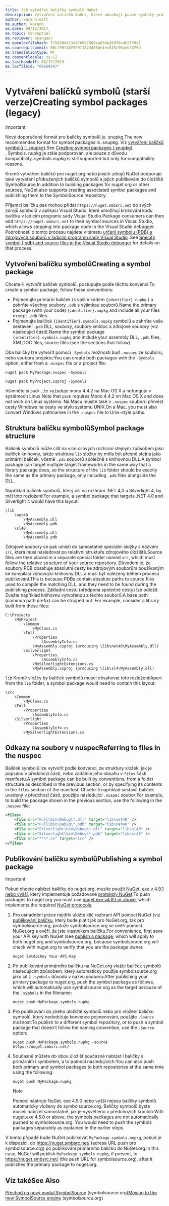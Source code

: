 ```yaml
---
title: Jak vytvářet balíčky symbolů NuGet
description: Vytvoření balíčků NuGet, které obsahují pouze symboly pro podporu ladění dalších balíčků NuGet v aplikaci Visual Studio.
author: karann-msft
ms.author: karann
ms.date: 09/12/2017
ms.topic: conceptual
ms.reviewer: anangaur
ms.openlocfilehash: f7503dd413a976997580aa03da26df0c462ff0e1
ms.sourcegitcommit: 80cf99f40759911324468be1ec815c96aebf376d
ms.translationtype: MT
ms.contentlocale: cs-CZ
ms.lasthandoff: 08/17/2019
ms.locfileid: "69564547"
---
```

# <a name="creating-symbol-packages-legacy"></a><span data-ttu-id="9ddc7-103">Vytváření balíčků symbolů (starší verze)</span><span class="sxs-lookup"><span data-stu-id="9ddc7-103">Creating symbol packages (legacy)</span></span>

> [!Important]
> <span data-ttu-id="9ddc7-104">Nový doporučený formát pro balíčky symbolů je. snupkg.</span><span class="sxs-lookup"><span data-stu-id="9ddc7-104">The new recommended format for symbol packages is .snupkg.</span></span> <span data-ttu-id="9ddc7-105">Viz [vytváření balíčků symbolů (. snupkg)](Symbol-Packages-snupkg.md).</span><span class="sxs-lookup"><span data-stu-id="9ddc7-105">See [Creating symbol packages (.snupkg)](Symbol-Packages-snupkg.md).</span></span> </br>
> <span data-ttu-id="9ddc7-106">. Symbols. nupkg je stále podporován, ale pouze z důvodu kompatibility.</span><span class="sxs-lookup"><span data-stu-id="9ddc7-106">.symbols.nupkg is still supported but only for compatibility reasons.</span></span>

<span data-ttu-id="9ddc7-107">Kromě vytváření balíčků pro nuget.org nebo jiných zdrojů NuGet podporuje také vytváření přidružených balíčků symbolů a jejich publikování do úložiště SymbolSource.</span><span class="sxs-lookup"><span data-stu-id="9ddc7-107">In addition to building packages for nuget.org or other sources, NuGet also supports creating associated symbol packages and publishing them to the SymbolSource repository.</span></span>

<span data-ttu-id="9ddc7-108">Příjemci balíčku pak mohou přidat `https://nuget.smbsrc.net` do svých zdrojů symbolů v aplikaci Visual Studio, které umožňují krokování kódu balíčku v ladicím programu sady Visual Studio.</span><span class="sxs-lookup"><span data-stu-id="9ddc7-108">Package consumers can then add `https://nuget.smbsrc.net` to their symbol sources in Visual Studio, which allows stepping into package code in the Visual Studio debugger.</span></span> <span data-ttu-id="9ddc7-109">Podrobnosti o tomto procesu najdete v tématu [určení symbolu (PDB) a zdrojových souborů v ladicím programu sady Visual Studio](/visualstudio/debugger/specify-symbol-dot-pdb-and-source-files-in-the-visual-studio-debugger) .</span><span class="sxs-lookup"><span data-stu-id="9ddc7-109">See [Specify symbol (.pdb) and source files in the Visual Studio debugger](/visualstudio/debugger/specify-symbol-dot-pdb-and-source-files-in-the-visual-studio-debugger) for details on that process.</span></span>

## <a name="creating-a-symbol-package"></a><span data-ttu-id="9ddc7-110">Vytvoření balíčku symbolů</span><span class="sxs-lookup"><span data-stu-id="9ddc7-110">Creating a symbol package</span></span>

<span data-ttu-id="9ddc7-111">Chcete-li vytvořit balíček symbolů, postupujte podle těchto konvencí:</span><span class="sxs-lookup"><span data-stu-id="9ddc7-111">To create a symbol package, follow these conventions:</span></span>

- <span data-ttu-id="9ddc7-112">Pojmenujte primární balíček (s vaším kódem `{identifier}.nupkg` ) a zahrňte všechny soubory `.pdb` s výjimkou souborů.</span><span class="sxs-lookup"><span data-stu-id="9ddc7-112">Name the primary package (with your code) `{identifier}.nupkg` and include all your files except `.pdb` files.</span></span>
- <span data-ttu-id="9ddc7-113">Pojmenujte balíček `{identifier}.symbols.nupkg` symbolů a zahrňte vaše sestavení `.pdb` DLL, soubory, soubory xmldoc a zdrojové soubory (viz následující části).</span><span class="sxs-lookup"><span data-stu-id="9ddc7-113">Name the symbol package `{identifier}.symbols.nupkg` and include your assembly DLL, `.pdb` files, XMLDOC files, source files (see the sections that follow).</span></span>

<span data-ttu-id="9ddc7-114">Oba balíčky lze vytvořit pomocí `-Symbols` možnosti buď `.nuspec` ze souboru, nebo souboru projektu:</span><span class="sxs-lookup"><span data-stu-id="9ddc7-114">You can create both packages with the `-Symbols` option, either from a `.nuspec` file or a project file:</span></span>

```cli
nuget pack MyPackage.nuspec -Symbols

nuget pack MyProject.csproj -Symbols
```

<span data-ttu-id="9ddc7-115">Všimněte si `pack` , že vyžaduje mono 4.4.2 na Mac OS X a nefunguje v systémech Linux.</span><span class="sxs-lookup"><span data-stu-id="9ddc7-115">Note that `pack` requires Mono 4.4.2 on Mac OS X and does not work on Linux systems.</span></span> <span data-ttu-id="9ddc7-116">Na Macu musíte také v `.nuspec` souboru převést cesty Windows na cesty ve stylu systému UNIX.</span><span class="sxs-lookup"><span data-stu-id="9ddc7-116">On a Mac, you must also convert Windows pathnames in the `.nuspec` file to Unix-style paths.</span></span>

## <a name="symbol-package-structure"></a><span data-ttu-id="9ddc7-117">Struktura balíčku symbolů</span><span class="sxs-lookup"><span data-stu-id="9ddc7-117">Symbol package structure</span></span>

<span data-ttu-id="9ddc7-118">Balíček symbolů může cílit na více cílových rozhraní stejným způsobem jako balíček knihovny, takže struktura `lib` složky by měla být přesně stejná jako primární balíček, včetně `.pdb` souborů společně s knihovnou DLL.</span><span class="sxs-lookup"><span data-stu-id="9ddc7-118">A symbol package can target multiple target frameworks in the same way that a library package does, so the structure of the `lib` folder should be exactly the same as the primary package, only including `.pdb` files alongside the DLL.</span></span>

<span data-ttu-id="9ddc7-119">Například balíček symbolů, který cílí na rozhraní .NET 4,0 a Silverlight 4, by měl toto rozložení:</span><span class="sxs-lookup"><span data-stu-id="9ddc7-119">For example, a symbol package that targets .NET 4.0 and Silverlight 4 would have this layout:</span></span>

    \lib
        \net40
            \MyAssembly.dll
            \MyAssembly.pdb
        \sl40
            \MyAssembly.dll
            \MyAssembly.pdb

<span data-ttu-id="9ddc7-120">Zdrojové soubory se pak umístí do samostatné speciální složky s názvem `src`, která musí následovat po relativní struktuře zdrojového úložiště.</span><span class="sxs-lookup"><span data-stu-id="9ddc7-120">Source files are then placed in a separate special folder named `src`, which must follow the relative structure of your source repository.</span></span> <span data-ttu-id="9ddc7-121">Důvodem je, že soubory PDB obsahuje absolutní cesty ke zdrojovým souborům používaným ke kompilaci vyhovující knihovny DLL a musí být nalezeny během procesu publikování.</span><span class="sxs-lookup"><span data-stu-id="9ddc7-121">This is because PDBs contain absolute paths to source files used to compile the matching DLL, and they need to be found during the publishing process.</span></span> <span data-ttu-id="9ddc7-122">Základní cestu (předpona společné cesty) lze odložit. Zvažte například knihovnu vytvořenou z těchto souborů:</span><span class="sxs-lookup"><span data-stu-id="9ddc7-122">A base path (common path prefix) can be stripped out. For example, consider a library built from these files:</span></span>

    C:\Projects
        \MyProject
            \Common
                \MyClass.cs
            \Full
                \Properties
                    \AssemblyInfo.cs
                \MyAssembly.csproj (producing \lib\net40\MyAssembly.dll)
            \Silverlight
                \Properties
                    \AssemblyInfo.cs
                \MySilverlightExtensions.cs
                \MyAssembly.csproj (producing \lib\sl4\MyAssembly.dll)

<span data-ttu-id="9ddc7-123">`lib` Kromě složky by balíček symbolů musel obsahovat toto rozložení:</span><span class="sxs-lookup"><span data-stu-id="9ddc7-123">Apart from the `lib` folder, a symbol package would need to contain this layout:</span></span>

    \src
        \Common
            \MyClass.cs
        \Full
            \Properties
                \AssemblyInfo.cs
        \Silverlight
            \Properties
                \AssemblyInfo.cs
            \MySilverlightExtensions.cs

## <a name="referring-to-files-in-the-nuspec"></a><span data-ttu-id="9ddc7-124">Odkazy na soubory v nuspec</span><span class="sxs-lookup"><span data-stu-id="9ddc7-124">Referring to files in the nuspec</span></span>

<span data-ttu-id="9ddc7-125">Balíček symbolů lze vytvořit podle konvencí, ze struktury složek, jak je popsáno v předchozí části, nebo zadáním jeho obsahu v `files` části manifestu.</span><span class="sxs-lookup"><span data-stu-id="9ddc7-125">A symbol package can be built by conventions, from a folder structure as described in the previous section, or by specifying its contents in the `files` section of the manifest.</span></span> <span data-ttu-id="9ddc7-126">Chcete-li například sestavit balíček uvedený v předchozí části, použijte následující `.nuspec` soubor:</span><span class="sxs-lookup"><span data-stu-id="9ddc7-126">For example, to build the package shown in the previous section, use the following in the `.nuspec` file:</span></span>

```xml
<files>
    <file src="Full\bin\Debug\*.dll" target="lib\net40" />
    <file src="Full\bin\Debug\*.pdb" target="lib\net40" />
    <file src="Silverlight\bin\Debug\*.dll" target="lib\sl40" />
    <file src="Silverlight\bin\Debug\*.pdb" target="lib\sl40" />
    <file src="**\*.cs" target="src" />
</files>
```

## <a name="publishing-a-symbol-package"></a><span data-ttu-id="9ddc7-127">Publikování balíčku symbolů</span><span class="sxs-lookup"><span data-stu-id="9ddc7-127">Publishing a symbol package</span></span>

> [!Important]
> <span data-ttu-id="9ddc7-128">Pokud chcete nabízet balíčky do nuget.org, musíte použít [NuGet. exe v 4.9.1 nebo vyšší](https://www.nuget.org/downloads), který implementuje požadované [protokoly NuGet](../api/nuget-protocols.md).</span><span class="sxs-lookup"><span data-stu-id="9ddc7-128">To push packages to nuget.org you must use [nuget.exe v4.9.1 or above](https://www.nuget.org/downloads), which implements the required [NuGet protocols](../api/nuget-protocols.md).</span></span>

1. <span data-ttu-id="9ddc7-129">Pro usnadnění práce nejdřív uložte klíč rozhraní API pomocí NuGet (viz [publikování balíčku](../nuget-org/publish-a-package.md), který bude platit jak pro NuGet.org, tak pro symbolsource.org, protože symbolsource.org se ověří pomocí NuGet.org a ověří, že jste vlastníkem balíčku.</span><span class="sxs-lookup"><span data-stu-id="9ddc7-129">For convenience, first save your API key with NuGet (see [publish a package](../nuget-org/publish-a-package.md), which will apply to both nuget.org and symbolsource.org, because symbolsource.org will check with nuget.org to verify that you are the package owner.</span></span>

    ```cli
    nuget SetApiKey Your-API-Key
    ```

2. <span data-ttu-id="9ddc7-130">Po publikování primárního balíčku na NuGet.org vložte balíček symbolů následujícím způsobem, který automaticky použije symbolsource.org jako cíl z `.symbols` důvodu v názvu souboru:</span><span class="sxs-lookup"><span data-stu-id="9ddc7-130">After publishing your primary package to nuget.org, push the symbol package as follows, which will automatically use symbolsource.org as the target because of the `.symbols` in the filename:</span></span>

    ```cli
    nuget push MyPackage.symbols.nupkg
    ```

3. <span data-ttu-id="9ddc7-131">Pro publikování do jiného úložiště symbolů nebo pro vložení balíčku symbolů, který nedodržuje konvence pojmenování, použijte `-Source` možnost:</span><span class="sxs-lookup"><span data-stu-id="9ddc7-131">To publish to a different symbol repository, or to push a symbol package that doesn't follow the naming convention, use the `-Source` option:</span></span>

    ```cli
    nuget push MyPackage.symbols.nupkg -source https://nuget.smbsrc.net/
    ```

4. <span data-ttu-id="9ddc7-132">Současně můžete do obou úložišť současně nabízet i balíčky s primárním i symbolem, a to pomocí následujících:</span><span class="sxs-lookup"><span data-stu-id="9ddc7-132">You can also push both primary and symbol packages to both repositories at the same time using the following:</span></span>

    ```cli
    nuget push MyPackage.nupkg
    ```

   > [!Note]
   > <span data-ttu-id="9ddc7-133">Pomocí nástroje NuGet. exe 4.5.0 nebo vyšší nejsou balíčky symbolů automaticky vloženy do symbolsource.org. Balíčky symbolů byste museli nabízet samostatně, jak je vysvětleno v předchozích krocích.</span><span class="sxs-lookup"><span data-stu-id="9ddc7-133">With nuget.exe 4.5.0 or above, the symbols packages are not automatically pushed to symbolsource.org. You would need to push the symbols packages separately as explained in the earlier steps.</span></span>
   
<span data-ttu-id="9ddc7-134">V tomto případě bude NuGet publikovat `MyPackage.symbols.nupkg`, pokud je k dispozici, do https://nuget.smbsrc.net/ (adresa URL push pro symbolsource.org) po publikování primárního balíčku do NuGet.org.</span><span class="sxs-lookup"><span data-stu-id="9ddc7-134">In this case, NuGet will publish `MyPackage.symbols.nupkg`, if present, to https://nuget.smbsrc.net/ (the push URL for symbolsource.org), after it publishes the primary package to nuget.org.</span></span>

## <a name="see-also"></a><span data-ttu-id="9ddc7-135">Viz také</span><span class="sxs-lookup"><span data-stu-id="9ddc7-135">See Also</span></span>

<span data-ttu-id="9ddc7-136">[Přechod na nový modul SymbolSource](https://tripleemcoder.com/2015/10/04/moving-to-the-new-symbolsource-engine/) (symbolsource.org)</span><span class="sxs-lookup"><span data-stu-id="9ddc7-136">[Moving to the new SymbolSource engine](https://tripleemcoder.com/2015/10/04/moving-to-the-new-symbolsource-engine/) (symbolsource.org)</span></span>
